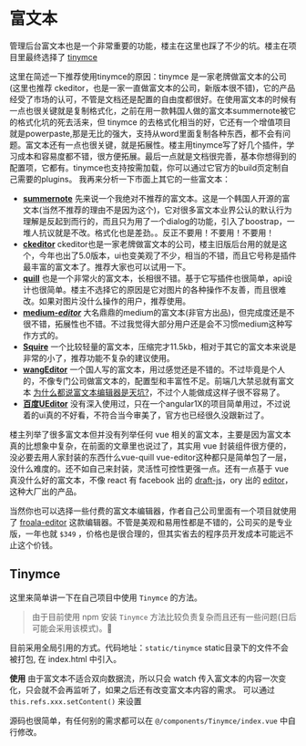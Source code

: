 # 富文本

管理后台富文本也是一个非常重要的功能，楼主在这里也踩了不少的坑。楼主在项目里最终选择了 [tinymce](https://github.com/tinymce/tinymce)

这里在简述一下推荐使用tinymce的原因：tinymce 是一家老牌做富文本的公司(这里也推荐 ckeditor，也是一家一直做富文本的公司，新版本很不错)，它的产品经受了市场的认可，不管是文档还是配置的自由度都很好。在使用富文本的时候有一点也很关键就是复制格式化，之前在用一款韩国人做的富文本summernote被它的格式化坑的死去活来，但 tinymce 的去格式化相当的好，它还有一个增值项目就是powerpaste,那是无比的强大，支持从word里面复制各种东西，都不会有问题。富文本还有一点也很关键，就是拓展性。楼主用tinymce写了好几个插件，学习成本和容易度都不错，很方便拓展。最后一点就是文档很完善，基本你想得到的配置项，它都有。tinymce也支持按需加载，你可以通过它官方的build页定制自己需要的plugins。
我再来分析一下市面上其它的一些富文本：
* **[summernote](https://github.com/summernote/summernote)** 先来说一个我绝对不推荐的富文本。这是一个韩国人开源的富文本(当然不推荐的理由不是因为这个)，它对很多富文本业界公认的默认行为理解是反起到而行的，而且只为用了一个dialog的功能，引入了boostrap，一堆人抗议就是不改。格式化也是差劲。。反正不要用！不要用！不要用！
* **[ckeditor](https://github.com/galetahub/ckeditor)** ckeditor也是一家老牌做富文本的公司，楼主旧版后台用的就是这个，今年也出了5.0版本，ui也变美观了不少，相当的不错，而且它号称是插件最丰富的富文本了。推荐大家也可以试用一下。
* **[quill](https://github.com/quilljs/quill)** 也是一个非常火的富文本，长相很不错。基于它写插件也很简单，api设计也很简单。楼主不选择它的原因是它对图片的各种操作不友善，而且很难改。如果对图片没什么操作的用户，推荐使用。
* **[medium-*editor*](https://github.com/yabwe/medium-editor)** 大名鼎鼎的medium的富文本(非官方出品)，但完成度还是不很不错，拓展性也不错。不过我觉得大部分用户还是会不习惯medium这种写作方式的。
* **[Squire](https://github.com/neilj/Squire)** 一个比较轻量的富文本，压缩完才11.5kb，相对于其它的富文本来说是非常的小了，推荐功能不复杂的建议使用。
* **[wangEditor](https://github.com/wangfupeng1988/wangEditor)** 一个国人写的富文本，用过感觉还是不错的。不过毕竟是个人的，不像专门公司做富文本的，配置型和丰富性不足。前端几大禁忌就有富文本 [为什么都说富文本编辑器是天坑?](https://www.zhihu.com/question/38699645)，不过个人能做成这样子很不容易了。
* **[百度UEditor](http://ueditor.baidu.com/website/index.html)** 没有深入使用过，只在一个angular1X的项目简单用过，不过说着的ui真的不好看，不符合当今审美了，官方也已经很久没跟新过了。

楼主列举了很多富文本但并没有列举任何 vue 相关的富文本，主要是因为富文本真的比想象中复杂，在前面的文章里也说过了，其实用 vue 封装组件很方便的，没必要去用人家封装的东西什么vue-quill vue-editor这种都只是简单包了一层，没什么难度的。还不如自己来封装，灵活性可控性更强一点。还有一点基于 vue 真没什么好的富文本，不像 react 有 facebook 出的 [draft-js](https://github.com/facebook/draft-js)，ory 出的 [editor](https://github.com/ory/editor)，这种大厂出的产品。


当然你也可以选择一些付费的富文本编辑器，作者自己公司里面有一个项目就使用了 [froala-editor](https://www.froala.com/wysiwyg-editor) 这款编辑器。不管是美观和易用性都是不错的，公司买的是专业版，一年也就 `$349` ，价格也是很合理的，但其实省去的程序员开发成本可能远不止这个价钱。


## Tinymce
这里来简单讲一下在自己项目中使用 `Tinymce` 的方法。

> 由于目前使用 npm 安装 `Tinymce` 方法比较负责复杂而且还有一些问题(日后可能会采用该模式)。:space_invader:

目前采用全局引用的方式。代码地址：`static/tinymce` static目录下的文件不会被打包, 在 index.html 中引入。

**使用**
由于富文本不适合双向数据流，所以只会 watch 传入富文本的内容一次变化，只会就不会再监听了，如果之后还有改变富文本内容的需求。
可以通过 `this.refs.xxx.setContent()` 来设置

源码也很简单，有任何别的需求都可以在 `@/components/Tinymce/index.vue` 中自行修改。
